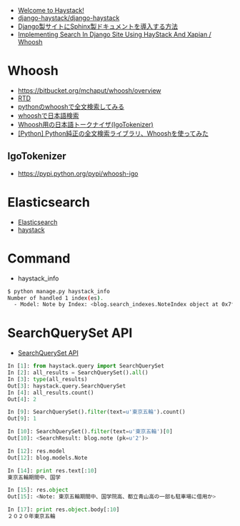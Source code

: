 - [Welcome to Haystack!](http://django-haystack.readthedocs.io/en/v2.4.1/)
- [django-haystack/django-haystack](https://github.com/django-haystack/django-haystack)
- [Django製サイトにSphinx製ドキュメントを導入する方法](http://d.hatena.ne.jp/hirokiky/20120707/1341645096)
- [Implementing Search In Django Site Using HayStack And Xapian / Whoosh](http://www.nitinh.com/2009/10/implementing-search-in-django-site-using-haystack-and-xapian-whoosh/)


# Whoosh

- https://bitbucket.org/mchaput/whoosh/overview
- [RTD](http://whoosh.readthedocs.io/en/latest/)
- [pythonのwhooshで全文検索してみる](http://blanktar.jp/blog/2013/04/python-woosh.html)
- [whooshで日本語検索](http://takaki-web.media-as.org/blog/w6f01k/)
- [Whoosh用の日本語トークナイザ(IgoTokenizer)](http://hideaki-t.blogspot.jp/2011/02/whooshigotokenizer.html)
- [[Python] Python純正の全文検索ライブラリ、Whooshを使ってみた](http://tdoc.info/test/2011/04/20/2011-04-20.html)

## IgoTokenizer

- https://pypi.python.org/pypi/whoosh-igo



# Elasticsearch

- [Elasticsearch](elasticsearch.md)
- [haystack](haystack.md)


# Command

- haystack_info

~~~bash
$ python manage.py haystack_info
Number of handled 1 index(es).
  - Model: Note by Index: <blog.search_indexes.NoteIndex object at 0x7f9c92ae8668>
~~~  

# SearchQuerySet API

- [SearchQuerySet API](http://django-haystack.readthedocs.io/en/v2.4.1/searchqueryset_api.html#ref-searchqueryset-api)

~~~py
In [1]: from haystack.query import SearchQuerySet
In [2]: all_results = SearchQuerySet().all()
In [3]: type(all_results)
Out[3]: haystack.query.SearchQuerySet
In [4]: all_results.count()
Out[4]: 2
~~~

~~~py
In [9]: SearchQuerySet().filter(text=u'東京五輪').count()
Out[9]: 1

In [10]: SearchQuerySet().filter(text=u'東京五輪')[0]
Out[10]: <SearchResult: blog.note (pk=u'2')>

In [12]: res.model
Out[12]: blog.models.Note

In [14]: print res.text[:10]
東京五輪期間中、国学

In [15]: res.object
Out[15]: <Note: 東京五輪期間中、国学院高、都立青山高の一部も駐車場に借用か>

In [17]: print res.object.body[:10]
２０２０年東京五輪
~~~
